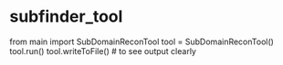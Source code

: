 # subfinder_tool
from main import SubDomainReconTool
tool = SubDomainReconTool()
tool.run()
tool.writeToFile() # to see output clearly